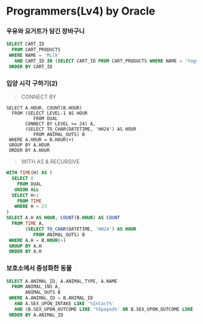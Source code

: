 # Programmers(Lv4) by Oracle

### 우유와 요거트가 담긴 장바구니

```SQL
SELECT CART_ID
  FROM CART_PRODUCTS
 WHERE NAME = 'Milk' 
   AND CART_ID IN (SELECT CART_ID FROM CART_PRODUCTS WHERE NAME = 'Yogurt')
 ORDER BY CART_ID
```



### 입양 시각 구하기(2)

> CONNECT BY

```mysql
SELECT A.HOUR, COUNT(B.HOUR)
  FROM (SELECT LEVEL-1 AS HOUR
          FROM DUAL
       CONNECT BY LEVEL <= 24) A,
       (SELECT TO_CHAR(DATETIME, 'HH24') AS HOUR
          FROM ANIMAL_OUTS) B
 WHERE A.HOUR = B.HOUR(+)
 GROUP BY A.HOUR
 ORDER BY A.HOUR
```



>WITH AS & RECURSIVE

```SQL
WITH TIME(H) AS (
  SELECT 0
    FROM DUAL
   UNION ALL
  SELECT H+1
    FROM TIME
   WHERE H < 23
)
SELECT A.H AS HOUR, COUNT(B.HOUR) AS COUNT
  FROM TIME A,
       (SELECT TO_CHAR(DATETIME, 'HH24') AS HOUR
          FROM ANIMAL_OUTS) B
 WHERE A.H = B.HOUR(+)
 GROUP BY A.H
 ORDER BY A.H
```



### 보호소에서 중성화한 동물

```SQL
SELECT A.ANIMAL_ID, A.ANIMAL_TYPE, A.NAME
  FROM ANIMAL_INS A,
       ANIMAL_OUTS B
 WHERE A.ANIMAL_ID = B.ANIMAL_ID
   AND A.SEX_UPON_INTAKE LIKE '%Intact%'
   AND (B.SEX_UPON_OUTCOME LIKE '%Spayed%' OR B.SEX_UPON_OUTCOME LIKE '%Neutered%')
 ORDER BY A.ANIMAL_ID
```




